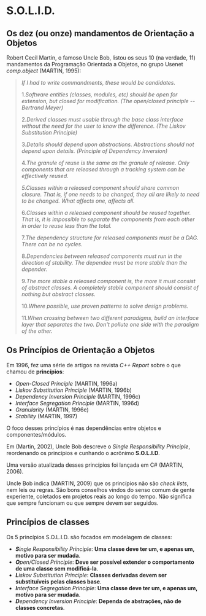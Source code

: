 # S.O.L.I.D.

## Os dez (ou onze) mandamentos de Orientação a Objetos

Robert Cecil Martin, o famoso Uncle Bob, listou os seus 10 (na verdade, 11) mandamentos da Programação Orientada a Objetos, no grupo Usenet _comp.object_ (MARTIN, 1995):

> _If I had to write commandments, these would be candidates._
>
> 1._Software entities (classes, modules, etc) should be open for extension, but closed for modification.  (The open/closed principle -- Bertrand Meyer)_
>
> 2._Derived classes must usable through the base class interface without the need for the user to know the difference.  (The Liskov Substitution Principle)_
>
> 3._Details should depend upon abstractions.  Abstractions should not depend upon details.  (Principle of Dependency Inversion)_
>
> 4._The granule of reuse is the same as the granule of release. Only components that are released through a tracking system can be effectively reused._
>
> _5.Classes within a released component should share common closure. That is, if one needs to be changed, they all are likely to need to be changed.  What affects one, affects all._
>
> 6._Classes within a released component should be reused together. That is, it is impossible to separate the components from each other in order to reuse less than the total._
>
> 7._The dependency structure for released components must be a DAG. There can be no cycles._
>
> 8._Dependencies between released components must run in the direction of stability. The dependee must be more stable than the depender._
>
> 9._The more stable a released component is, the more it must consist of abstract classes. A completely stable component should consist of nothing but abstract classes._
>
> 10._Where possible, use proven patterns to solve design problems._
>
> 11._When crossing between two different paradigms, build an interface layer that separates the two. Don't pollute one side with the paradigm of the other._

## Os Princípios de Orientação a Objetos

Em 1996, fez uma série de artigos na revista _C++ Report_ sobre o que chamou de **princípios**:

- _Open-Closed Principle_ (MARTIN, 1996a)
- _Liskov Substitution Principle_ (MARTIN, 1996b)
- _Dependency Inversion Principle_ (MARTIN, 1996c)
- _Interface Segregation Principle_ (MARTIN, 1996d)
- _Granularity_ (MARTIN, 1996e)
- _Stability_ (MARTIN, 1997)

O foco desses princípios é nas dependências entre objetos e componentes/módulos.

Em (Martin, 2002), Uncle Bob descreve o _Single Responsibility Principle_, reordenando os princípios e cunhando o acrônimo **S.O.L.I.D**.


Uma versão atualizada desses princípios foi lançada em C# (MARTIN, 2006).

Uncle Bob indica (MARTIN, 2009) que os princípios não são _check lists_, nem leis ou regras. São bons conselhos vindos do senso comum de gente experiente, coletados em projetos reais ao longo do tempo. Não significa que sempre funcionam ou que sempre devem ser seguidos.

## Princípios de classes

Os 5 princípios S.O.L.I.D. são focados em modelagem de classes:

- _**S**ingle Responsibility Principle_: **Uma classe deve ter um, e apenas um, motivo para ser mudada**.
- _**O**pen/Closed Principle_: **Deve ser possível extender o comportamento de uma classe sem modificá-la**.
- _**L**iskov Substitution Principle_: **Classes derivadas devem ser substituíveis pelas classes base**.
- _**I**nterface Segregation Principle_: **Uma classe deve ter um, e apenas um, motivo para ser mudada**.
- _**D**ependency Inversion Principle_: **Dependa de abstrações, não de classes concretas**.
